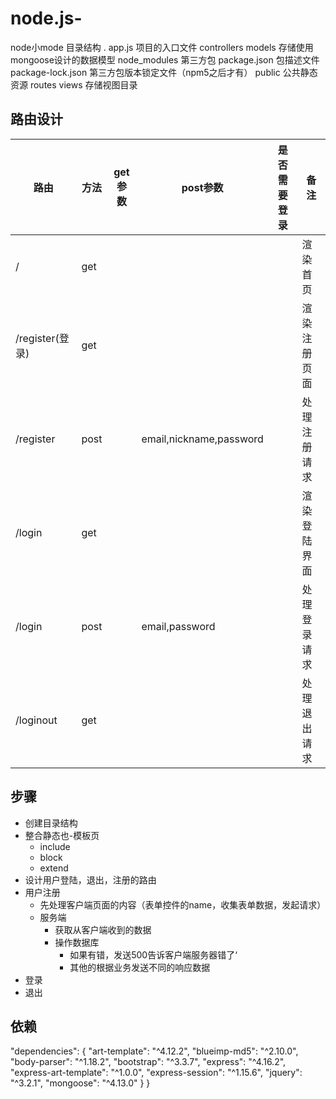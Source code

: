 # node.js-
node小mode
目录结构
.
app.js	项目的入口文件
controllers
models	存储使用mongoose设计的数据模型
node_modules	第三方包
package.json	包描述文件
package-lock.json	第三方包版本锁定文件（npm5之后才有）
public	公共静态资源
routes
views	存储视图目录

## 路由设计

| 路由            | 方法 | get参数 | post参数                | 是否需要登录 | 备注         |
| --------------- | ---- | ------- | ----------------------- | ------------ | ------------ |
| /               | get  |         |                         |              | 渲染首页     |
| /register(登录) | get  |         |                         |              | 渲染注册页面 |
| /register       | post |         | email,nickname,password |              | 处理注册请求 |
| /login          | get  |         |                         |              | 渲染登陆界面 |
| /login          | post |         | email,password          |              | 处理登录请求 |
| /loginout       | get  |         |                         |              | 处理退出请求 |

## 步骤

- 创建目录结构
- 整合静态也-模板页
  - include
  - block
  - extend
- 设计用户登陆，退出，注册的路由
- 用户注册
  - 先处理客户端页面的内容（表单控件的name，收集表单数据，发起请求）
  - 服务端
    - 获取从客户端收到的数据
    - 操作数据库
      - 如果有错，发送500告诉客户端服务器错了‘
      - 其他的根据业务发送不同的响应数据
- 登录
- 退出

## 依赖
 "dependencies": {
    "art-template": "^4.12.2",
    "blueimp-md5": "^2.10.0",
    "body-parser": "^1.18.2",
    "bootstrap": "^3.3.7",
    "express": "^4.16.2",
    "express-art-template": "^1.0.0",
    "express-session": "^1.15.6",
    "jquery": "^3.2.1",
    "mongoose": "^4.13.0"
  }
}
